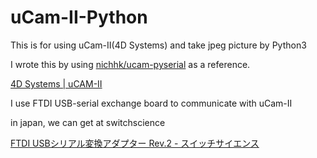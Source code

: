 # uCam-II-Python

This is for using uCam-II(4D Systems) and take jpeg picture by Python3

I wrote this by using [nichhk/ucam-pyserial](https://github.com/nichhk/ucam-pyserial) as a reference.


[4D Systems | uCAM-II](https://www.4dsystems.com.au/product/uCAM_II/)


I use FTDI USB-serial exchange board to communicate with uCam-II

in japan, we can get at switchscience 

[FTDI USBシリアル変換アダプター Rev.2 - スイッチサイエンス](https://www.switch-science.com/catalog/2782/)